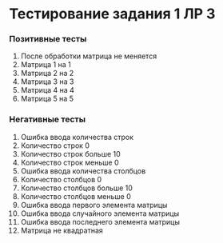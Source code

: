 # Тестирование задания 1 ЛР 3

### Позитивные тесты

1. После обработки матрица не меняется
2. Матрица 1 на 1
3. Матрица 2 на 2
4. Матрица 3 на 3
5. Матрица 4 на 4
6. Матрица 5 на 5

### Негативные тесты

1. Ошибка ввода количества строк
2. Количество строк 0
3. Количество строк больше 10
4. Количество строк меньше 0
5. Ошибка ввода количества столбцов
6. Количество столбцов 0
7. Количество столбцов больше 10
8. Количество столбцов меньше 0
9. Ошибка ввода первого элемента матрицы
10. Ошибка ввода случайного элемента матрицы
11. Ошибка ввода последнего элемента матрицы
12. Матрица не квадратная
